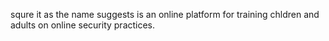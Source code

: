 squre it as the name suggests is an online platform for training chldren and adults on online security practices.

